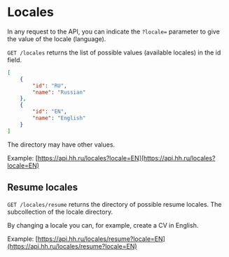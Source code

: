# Locales

In any request to the API, you can indicate the `?locale=` parameter to give the
value of the locale (language).

`GET /locales` returns the list of possible values (available locales) in the
id field.


```json
[
    {
        "id": "RU",
        "name": "Russian"
    },
    {
        "id": "EN",
        "name": "English"
    }
]
```

The directory may have other values.

Example: [https://api.hh.ru/locales?locale=EN](https://api.hh.ru/locales?locale=EN)


## Resume locales

`GET /locales/resume` returns the directory of possible resume locales.
The subcollection of the locale directory.

By changing a locale you can, for example, create a CV in English.

Example: [https://api.hh.ru/locales/resume?locale=EN](https://api.hh.ru/locales/resume?locale=EN)


